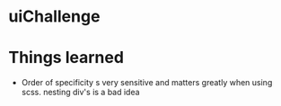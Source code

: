 # uiChallenge


# Things learned
- Order of specificity s very sensitive and matters greatly when using scss. nesting div's is a bad idea